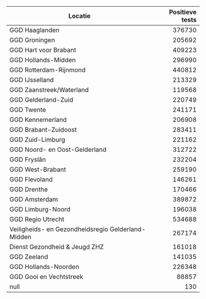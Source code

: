 | Locatie | Positieve tests |
|---------|----------------:|
| GGD Haaglanden                           | 376730 |
| GGD Groningen                            | 205692 |
| GGD Hart voor Brabant                    | 409223 |
| GGD Hollands-Midden                      | 296990 |
| GGD Rotterdam-Rijnmond                   | 440812 |
| GGD IJsselland                           | 213329 |
| GGD Zaanstreek/Waterland                 | 119568 |
| GGD Gelderland-Zuid                      | 220749 |
| GGD Twente                               | 241171 |
| GGD Kennemerland                         | 206908 |
| GGD Brabant-Zuidoost                     | 283411 |
| GGD Zuid-Limburg                         | 221162 |
| GGD Noord- en Oost-Gelderland            | 312722 |
| GGD Fryslân                              | 232204 |
| GGD West-Brabant                         | 259190 |
| GGD Flevoland                            | 146261 |
| GGD Drenthe                              | 170466 |
| GGD Amsterdam                            | 389872 |
| GGD Limburg-Noord                        | 196038 |
| GGD Regio Utrecht                        | 534688 |
| Veiligheids- en Gezondheidsregio Gelderland-Midden | 267174 |
| Dienst Gezondheid & Jeugd ZHZ            | 161018 |
| GGD Zeeland                              | 141035 |
| GGD Hollands-Noorden                     | 226348 |
| GGD Gooi en Vechtstreek                  | 88857 |
| null                                     |   130 |
